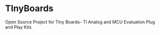 TInyBoards
==========

Open Source Project for TIny Boards- TI Analog and MCU Evaluation Plug and Play Kits